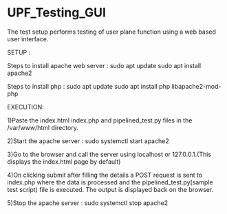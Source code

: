 # UPF_Testing_GUI
The test setup performs testing of user plane function using a web based user interface.

SETUP :

Steps to install apache web server :
  sudo apt update
  sudo apt install apache2

Steps to install php :
  sudo apt update
  sudo apt install php libapache2-mod-php
  



  
EXECUTION:
 
1)Paste the index.html index.php and pipelined_test.py files in the /var/www/html directory.

2)Start the apache server : sudo systemctl start apache2
  
3)Go to the browser and call the server using localhost or 127.0.0.1.(This displays the index.html page by default)

4)On clicking submit after filling the details a POST request is sent to index.php where the data is processed and the pipelined_test.py(sample test script) file is executed.
The output is displayed back on the browser.
  
5)Stop the apache server : sudo systemctl stop apache2
  
  

